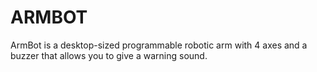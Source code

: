 # ARMBOT
ArmBot is a desktop-sized programmable robotic arm with 4 axes and a buzzer that allows you to give a warning sound.
